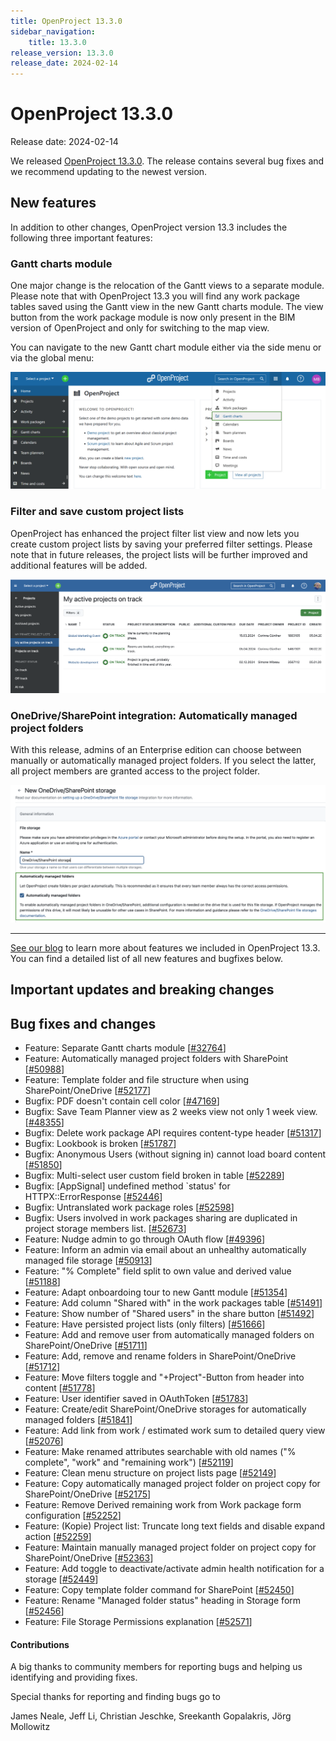 ```yaml
---
title: OpenProject 13.3.0
sidebar_navigation:
    title: 13.3.0
release_version: 13.3.0
release_date: 2024-02-14
---
```


# OpenProject 13.3.0

Release date: 2024-02-14

We released [OpenProject 13.3.0](https://community.openproject.org/versions/1487).
The release contains several bug fixes and we recommend updating to the newest version.

## New features

In addition to other changes, OpenProject version 13.3 includes the following three important features:

### Gantt charts module

One major change is the relocation of the Gantt views to a separate module. Please note that with OpenProject 13.3 you will find any work package tables saved using the Gantt view in the new Gantt charts module. The view button from the work package module is now only present in the BIM version of OpenProject and only for switching to the map view.

You can navigate to the new Gantt chart module either via the side menu or via the global menu:

![OpenProject's Gantt charts module](openproject-user-guide-select-gantt-charts-global.png)

### Filter and save custom project lists

OpenProject has enhanced the project filter list view and now lets you create custom project lists by saving your preferred filter settings. Please note that in future releases, the project lists will be further improved and additional features will be added.

![Filter and save custom project lists with OpenProject](openproject-filter-project-lists.png)

### OneDrive/SharePoint integration: Automatically managed project folders

With this release, admins of an Enterprise edition can choose between manually or automatically managed project folders. If you select the latter, all project members are granted access to the project folder.

![Project folders for OneDrive/SharePoint with automatically managed permissions](openproject-13-3-sharepoint-onedrive-automatically-managed-project-folders-highlighted.png)

---

[See our blog](https://www.openproject.org/blog/openproject-13-3-release/) to learn more about features we included in OpenProject 13.3. You can find a detailed list of all new features and bugfixes below.

## Important updates and breaking changes

<!-- Remove this section if empty, add to it in pull requests linking to tickets and provide information -->

<!--more-->

## Bug fixes and changes

<!-- Warning: Anything within the below lines will be automatically removed by the release script -->
<!-- BEGIN AUTOMATED SECTION -->

- Feature: Separate Gantt charts module \[[#32764](https://community.openproject.org/wp/32764)\]
- Feature: Automatically managed project folders with SharePoint \[[#50988](https://community.openproject.org/wp/50988)\]
- Feature: Template folder and file structure when using SharePoint/OneDrive \[[#52177](https://community.openproject.org/wp/52177)\]
- Bugfix: PDF doesn't contain cell color \[[#47169](https://community.openproject.org/wp/47169)\]
- Bugfix: Save Team Planner view as 2 weeks view not only 1 week view. \[[#48355](https://community.openproject.org/wp/48355)\]
- Bugfix: Delete work package API requires content-type header \[[#51317](https://community.openproject.org/wp/51317)\]
- Bugfix: Lookbook is broken \[[#51787](https://community.openproject.org/wp/51787)\]
- Bugfix: Anonymous Users (without signing in) cannot load board content \[[#51850](https://community.openproject.org/wp/51850)\]
- Bugfix: Multi-select user custom field broken in table \[[#52289](https://community.openproject.org/wp/52289)\]
- Bugfix: [AppSignal] undefined method `status' for HTTPX::ErrorResponse \[[#52446](https://community.openproject.org/wp/52446)\]
- Bugfix: Untranslated work package roles \[[#52598](https://community.openproject.org/wp/52598)\]
- Bugfix: Users involved in work packages sharing are duplicated in project storage members list.  \[[#52673](https://community.openproject.org/wp/52673)\]
- Feature: Nudge admin to go through OAuth flow \[[#49396](https://community.openproject.org/wp/49396)\]
- Feature: Inform an admin via email about an unhealthy automatically managed file storage \[[#50913](https://community.openproject.org/wp/50913)\]
- Feature: "% Complete" field split to own value and derived value \[[#51188](https://community.openproject.org/wp/51188)\]
- Feature: Adapt onboardoing tour to new Gantt module \[[#51354](https://community.openproject.org/wp/51354)\]
- Feature: Add column "Shared with" in the work packages table \[[#51491](https://community.openproject.org/wp/51491)\]
- Feature: Show number of "Shared users" in the share button \[[#51492](https://community.openproject.org/wp/51492)\]
- Feature: Have persisted project lists (only filters) \[[#51666](https://community.openproject.org/wp/51666)\]
- Feature: Add and remove user from automatically managed folders on SharePoint/OneDrive \[[#51711](https://community.openproject.org/wp/51711)\]
- Feature: Add, remove and rename folders in SharePoint/OneDrive \[[#51712](https://community.openproject.org/wp/51712)\]
- Feature: Move filters toggle and "+Project"-Button from header into content \[[#51778](https://community.openproject.org/wp/51778)\]
- Feature: User identifier saved in OAuthToken \[[#51783](https://community.openproject.org/wp/51783)\]
- Feature: Create/edit SharePoint/OneDrive storages for automatically managed folders \[[#51841](https://community.openproject.org/wp/51841)\]
- Feature: Add link from work / estimated work sum to detailed query view \[[#52076](https://community.openproject.org/wp/52076)\]
- Feature: Make renamed attributes searchable with old names ("% complete", "work" and "remaining work") \[[#52119](https://community.openproject.org/wp/52119)\]
- Feature: Clean menu structure on project lists page \[[#52149](https://community.openproject.org/wp/52149)\]
- Feature: Copy automatically managed project folder on project copy for SharePoint/OneDrive \[[#52175](https://community.openproject.org/wp/52175)\]
- Feature: Remove Derived remaining work from Work package form configuration \[[#52252](https://community.openproject.org/wp/52252)\]
- Feature: (Kopie) Project list: Truncate long text fields and disable expand action \[[#52259](https://community.openproject.org/wp/52259)\]
- Feature: Maintain manually managed project folder on project copy for SharePoint/OneDrive \[[#52363](https://community.openproject.org/wp/52363)\]
- Feature: Add toggle to deactivate/activate admin health notification for a storage \[[#52449](https://community.openproject.org/wp/52449)\]
- Feature: Copy template folder command for SharePoint \[[#52450](https://community.openproject.org/wp/52450)\]
- Feature: Rename "Managed folder status" heading in Storage form \[[#52456](https://community.openproject.org/wp/52456)\]
- Feature: File Storage Permissions explanation \[[#52571](https://community.openproject.org/wp/52571)\]

<!-- END AUTOMATED SECTION -->
<!-- Warning: Anything above this line will be automatically removed by the release script -->

#### Contributions
A big thanks to community members for reporting bugs and helping us identifying and providing fixes.

Special thanks for reporting and finding bugs go to

James Neale, Jeff Li, Christian Jeschke, Sreekanth Gopalakris, Jörg Mollowitz
